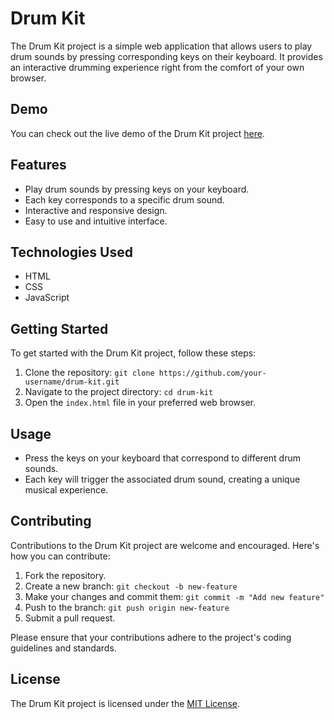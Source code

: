 

# Drum Kit

The Drum Kit project is a simple web application that allows users to play drum sounds by pressing corresponding keys on their keyboard. It provides an interactive drumming experience right from the comfort of your own browser.

## Demo

You can check out the live demo of the Drum Kit project [here](https://jolly-pegasus-74a7b0.netlify.app/).

## Features

- Play drum sounds by pressing keys on your keyboard.
- Each key corresponds to a specific drum sound.
- Interactive and responsive design.
- Easy to use and intuitive interface.

## Technologies Used

- HTML
- CSS
- JavaScript

## Getting Started

To get started with the Drum Kit project, follow these steps:

1. Clone the repository: `git clone https://github.com/your-username/drum-kit.git`
2. Navigate to the project directory: `cd drum-kit`
3. Open the `index.html` file in your preferred web browser.

## Usage

- Press the keys on your keyboard that correspond to different drum sounds.
- Each key will trigger the associated drum sound, creating a unique musical experience.

## Contributing

Contributions to the Drum Kit project are welcome and encouraged. Here's how you can contribute:

1. Fork the repository.
2. Create a new branch: `git checkout -b new-feature`
3. Make your changes and commit them: `git commit -m "Add new feature"`
4. Push to the branch: `git push origin new-feature`
5. Submit a pull request.

Please ensure that your contributions adhere to the project's coding guidelines and standards.

## License

The Drum Kit project is licensed under the [MIT License](https://opensource.org/licenses/MIT).
